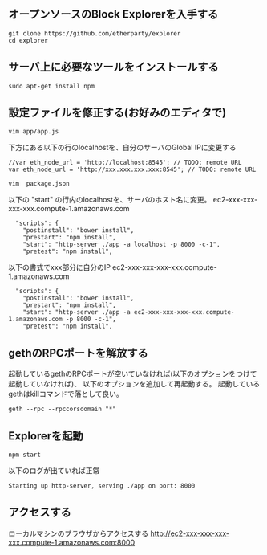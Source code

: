 ## オープンソースのBlock Explorerを入手する

```
git clone https://github.com/etherparty/explorer
cd explorer
```

## サーバ上に必要なツールをインストールする

```
sudo apt-get install npm
```

## 設定ファイルを修正する(お好みのエディタで)

```
vim app/app.js
```

下方にある以下の行のlocalhostを、自分のサーバのGlobal IPに変更する

```
//var eth_node_url = 'http://localhost:8545'; // TODO: remote URL
var eth_node_url = 'http://xxx.xxx.xxx.xxx:8545'; // TODO: remote URL
```

```
vim  package.json
```

以下の "start" の行内のlocalhostを、サーバのホスト名に変更。
ec2-xxx-xxx-xxx-xxx.compute-1.amazonaws.com

```
  "scripts": {
    "postinstall": "bower install",
    "prestart": "npm install",
    "start": "http-server ./app -a localhost -p 8000 -c-1",
    "pretest": "npm install",
```

以下の書式でxxx部分に自分のIP
ec2-xxx-xxx-xxx-xxx.compute-1.amazonaws.com

```
  "scripts": {
    "postinstall": "bower install",
    "prestart": "npm install",
    "start": "http-server ./app -a ec2-xxx-xxx-xxx-xxx.compute-1.amazonaws.com -p 8000 -c-1",
    "pretest": "npm install",
```

## gethのRPCポートを解放する
起動しているgethのRPCポートが空いていなければ(以下のオプションをつけて起動していなければ)、
以下のオプションを追加して再起動する。
起動しているgethはkillコマンドで落として良い。

```
geth --rpc --rpccorsdomain "*"
```

## Explorerを起動
```
npm start
```
以下のログが出ていれば正常
```
Starting up http-server, serving ./app on port: 8000
```

## アクセスする
ローカルマシンのブラウザからアクセスする
http://ec2-xxx-xxx-xxx-xxx.compute-1.amazonaws.com:8000

